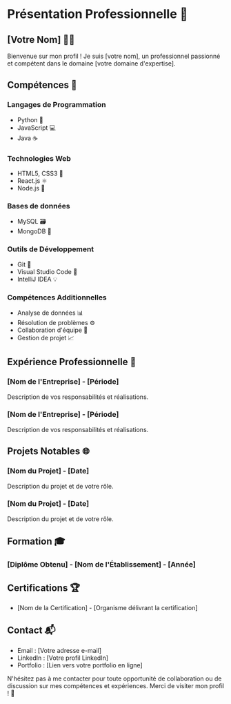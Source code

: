 # Présentation Professionnelle 💼

## [Votre Nom] 👨‍💻

Bienvenue sur mon profil ! Je suis [votre nom], un professionnel passionné et compétent dans le domaine [votre domaine d'expertise].

## Compétences 🚀

### Langages de Programmation
- Python 🐍
- JavaScript 💻
- Java ☕

### Technologies Web
- HTML5, CSS3 🎨
- React.js ⚛️
- Node.js 🚀

### Bases de données
- MySQL 🗃️
- MongoDB 🍃

### Outils de Développement
- Git 🔄
- Visual Studio Code 🧰
- IntelliJ IDEA 💡

### Compétences Additionnelles
- Analyse de données 📊
- Résolution de problèmes ⚙️
- Collaboration d'équipe 🤝
- Gestion de projet 📈

## Expérience Professionnelle 💼

### [Nom de l'Entreprise] - [Période]
Description de vos responsabilités et réalisations.

### [Nom de l'Entreprise] - [Période]
Description de vos responsabilités et réalisations.

## Projets Notables 🌐

### [Nom du Projet] - [Date]
Description du projet et de votre rôle.

### [Nom du Projet] - [Date]
Description du projet et de votre rôle.

## Formation 🎓

### [Diplôme Obtenu] - [Nom de l'Établissement] - [Année]

## Certifications 🏆

- [Nom de la Certification] - [Organisme délivrant la certification]

## Contact 📬

- Email : [Votre adresse e-mail]
- LinkedIn : [Votre profil LinkedIn]
- Portfolio : [Lien vers votre portfolio en ligne]

N'hésitez pas à me contacter pour toute opportunité de collaboration ou de discussion sur mes compétences et expériences. Merci de visiter mon profil ! 🙌
